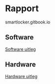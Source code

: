 # Rapport
smartlocker.gitbook.io
## Software
[Software uitleg](./SOFTWARE.MD)
## Hardware
[Hardware uitleg](./HARDWARE.MD)
